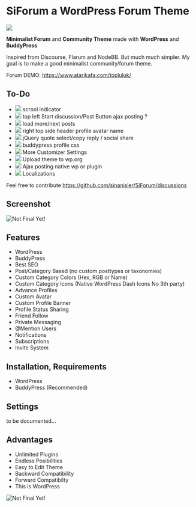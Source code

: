 # SiForum a WordPress Forum Theme 
![](https://img.shields.io/badge/Status-Under_Development-orange.svg)

**Minimalist Forum** and **Community Theme** made with **WordPress** and **BuddyPress**

Inspired from Discourse, Flarum and NodeBB. But much much simpler. My goal is to make a good minimalist community/forum theme.



Forum DEMO: https://www.atarikafa.com/topluluk/

## To-Do

- ![](https://img.shields.io/badge/Done-228B22.svg) scrool indicator  
- ![](https://img.shields.io/badge/Status-Coding-228B22.svg) top left Start discussion/Post Button ajax posting ?
- ![](https://img.shields.io/badge/Done-228B22.svg) load more/next posts
- ![](https://img.shields.io/badge/Status-Coding-228B22.svg) right top side header profile avatar name 
- ![](https://img.shields.io/badge/Status-Coding-228B22.svg) jQuery quote select/copy reply  / social share
- ![](https://img.shields.io/badge/Status-Coding-228B22.svg) buddypress profile css
- ![](https://img.shields.io/badge/Status-Maybe-FF8C00.svg) More Customizer Settings 
- ![](https://img.shields.io/badge/Status-Maybe-FF8C00.svg) Upload theme to wp.org 
- ![](https://img.shields.io/badge/Status-Maybe-FF8C00.svg) Ajax posting native wp or plugin 
- ![](https://img.shields.io/badge/Status-Maybe-FF8C00.svg) Localizations

Feel free to contribute https://github.com/sinanisler/SiForum/discussions

## Screenshot

![Not Final Yet!](https://raw.githubusercontent.com/sinanisler/SiForum/main/img/SiForum-v3.png)

## Features
 
- WordPress
- BuddyPress
- Best SEO 
- Post/Category Based (no custom posttypes or taxonomies)
- Custom Category Colors (Hex, RGB or Name)
- Custom Category Icons (Native WordPress Dash Icons No 3th party)
- Advance Profiles
- Custom Avatar
- Custom Profile Banner
- Profile Status Sharing 
- Friend Follow
- Private Messaging
- @Mention Users
- Notifications
- Subscriptions
- Invite System


## Installation, Requirements

- WordPress
- BuddyPress (Recommended)


## Settings
to be documented...



## Advantages
- Unlimited Plugins
- Endless Posibilities 
- Easy to Edit Theme
- Backward Compatibility
- Forward Compatibilty
- This is WordPress 

![Not Final Yet!](https://raw.githubusercontent.com/sinanisler/SiForum/main/img/gigi.gif)

